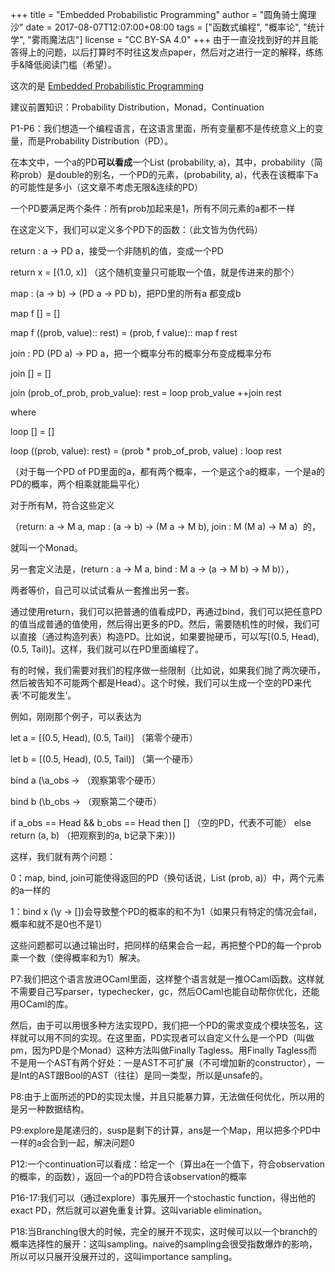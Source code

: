 +++
title = "Embedded Probabilistic Programming"
author = "圆角骑士魔理沙"
date = 2017-08-07T12:07:00+08:00
tags = ["函数式编程", "概率论", "统计学", "雾雨魔法店"]
license = "CC BY-SA 4.0"
+++
由于一直没找到好的并且能答得上的问题，以后打算时不时往这发点paper，然后对之进行一定的解释，练练手&降低阅读门槛（希望）。

这次的是 [Embedded Probabilistic Programming](http://okmij.org/ftp/kakuritu/dsl-paper.pdf)

建议前置知识：Probability Distribution，Monad，Continuation

P1-P6：我们想造一个编程语言，在这语言里面，所有变量都不是传统意义上的变量，而是Probability Distribution（PD）。

在本文中，一个a的PD**可以看成**一个List (probability, a)，其中，probability（简称prob）是double的别名，一个PD的元素，(probability, a)，代表在该概率下a的可能性是多小（这文章不考虑无限&连续的PD）

一个PD要满足两个条件：所有prob加起来是1，所有不同元素的a都不一样

  


在这定义下，我们可以定义多个PD下的函数：（此文皆为伪代码）

return : a -> PD a，接受一个非随机的值，变成一个PD

return x = [(1.0, x)] （这个随机变量只可能取一个值，就是传进来的那个）

map : (a -> b) -> (PD a -> PD b)，把PD里的所有a 都变成b

map f [] = []

map f ((prob, value):: rest) = (prob, f value):: map f rest

join : PD (PD a) -> PD a，把一个概率分布的概率分布变成概率分布

join [] = []

join (prob_of_prob, prob_value): rest = loop prob_value ++join rest

&#32;where

&#32;   loop [] = []

&#32;   loop ((prob, value): rest) = (prob \* prob_of_prob, value) : loop rest

（对于每一个PD of PD里面的a，都有两个概率，一个是这个a的概率，一个是a的PD的概率，两个相乘就能扁平化）

  


对于所有M，符合这些定义

（return: a -> M a, map : (a -> b) -> (M a -> M b), join : M (M a) -> M a）的，

就叫一个Monad。

另一套定义法是，(return : a -> M a, bind : M a -> (a -> M b) -> M b)），

两者等价，自己可以试试看从一套推出另一套。

  


通过使用return，我们可以把普通的值看成PD，再通过bind，我们可以把任意PD的值当成普通的值使用，然后得出更多的PD。然后，需要随机性的时候，我们可以直接（通过构造列表）构造PD。比如说，如果要抛硬币，可以写[(0.5, Head), (0.5, Tail)]。这样，我们就可以在PD里面编程了。

  


有的时候，我们需要对我们的程序做一些限制（比如说，如果我们抛了两次硬币，然后被告知不可能两个都是Head）。这个时候，我们可以生成一个空的PD来代表‘不可能发生’。

例如，刚刚那个例子，可以表达为

let a = [(0.5, Head), (0.5, Tail)] （第零个硬币）

let b = [(0.5, Head), (0.5, Tail)] （第一个硬币）

bind a (\a_obs -> （观察第零个硬币）

bind b (\b_obs -> （观察第二个硬币）

&#32; if a_obs == Head && b_obs == Head then [] （空的PD，代表不可能） else return (a, b) （把观察到的a, b记录下来）))

  


这样，我们就有两个问题：

0：map, bind, join可能使得返回的PD（换句话说，List (prob, a)）中，两个元素的a一样的

1：bind x (\y -> [])会导致整个PD的概率的和不为1（如果只有特定的情况会fail，概率和就不是0也不是1）

这些问题都可以通过输出时，把同样的结果会合一起，再把整个PD的每一个prob乘一个数（使得概率和为1）解决。

  


P7:我们把这个语言放进OCaml里面，这样整个语言就是一推OCaml函数。这样就不需要自己写parser，typechecker，gc，然后OCaml也能自动帮你优化，还能用OCaml的库。

  


然后，由于可以用很多种方法实现PD，我们把一个PD的需求变成个模块签名，这样就可以用不同的实现。在这里面，PD实现者可以自定义什么是一个PD（叫做pm，因为PD是个Monad）这种方法叫做Finally Tagless。用Finally Tagless而不是用一个AST有两个好处：一是AST不可扩展（不可增加新的constructor），一是Int的AST跟Bool的AST（往往）是同一类型，所以是unsafe的。

  


P8:由于上面所述的PD的实现太慢，并且只能暴力算，无法做任何优化，所以用的是另一种数据结构。

  


P9:explore是尾递归的，susp是剩下的计算，ans是一个Map，用以把多个PD中一样的a会合到一起，解决问题0

  


P12:一个continuation可以看成：给定一个（算出a在一个值下，符合observation的概率，的函数），返回一个a的PD符合该observation的概率

  


P16-17:我们可以（通过explore）事先展开一个stochastic function，得出他的exact PD，然后就可以避免重复计算。这叫variable elimination。

  


P18:当Branching很大的时候，完全的展开不现实，这时候可以以一个branch的概率选择性的展开：这叫sampling。naive的sampling会很受指数爆炸的影响，所以可以只展开没展开过的，这叫importance sampling。
